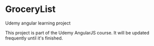 # GroceryList
Udemy angular learning project


This project is part of the Udemy AngularJS course. It will be updated frequently until it's finished.
